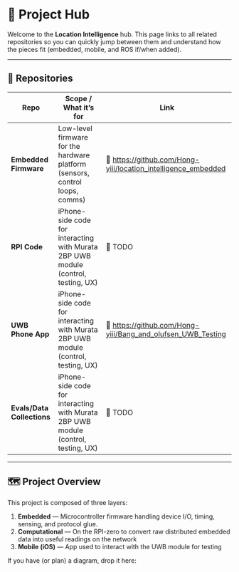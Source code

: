 # 🚀 Project Hub

Welcome to the **Location Intelligence** hub. This page links to all related repositories so you can quickly jump between them and understand how the pieces fit (embedded, mobile, and ROS if/when added).

---

## 📂 Repositories

| Repo | Scope / What it’s for | Link |
|---|---|---|
| **Embedded Firmware** | Low-level firmware for the hardware platform (sensors, control loops, comms) | 🔗 https://github.com/Hong-yiii/location_intelligence_embedded |
| **RPI Code** | iPhone-side code for interacting with Murata 2BP UWB module (control, testing, UX) | 🔗 TODO |
| **UWB Phone App** | iPhone-side code for interacting with Murata 2BP UWB module (control, testing, UX) | 🔗 https://github.com/Hong-yiii/Bang_and_olufsen_UWB_Testing |
| **Evals/Data Collections** | iPhone-side code for interacting with Murata 2BP UWB module (control, testing, UX) | 🔗 TODO |


---

## 🗺 Project Overview

This project is composed of three layers:

1. **Embedded** — Microcontroller firmware handling device I/O, timing, sensing, and protocol glue.
2. **Computational** — On the RPI-zero to convert raw distributed embedded data into useful readings on the network
3. **Mobile (iOS)** — App used to interact with the UWB module for testing

If you have (or plan) a diagram, drop it here:
